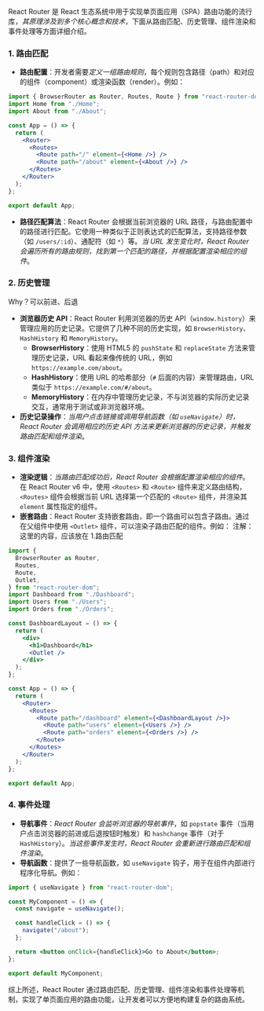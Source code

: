 React Router 是 React 生态系统中用于实现单页面应用（SPA）路由功能的流行库，*其原理涉及到多个核心概念和技术*，下面从路由匹配、历史管理、组件渲染和事件处理等方面详细介绍。

### 1. 路由匹配

- **路由配置**：开发者需要*定义一组路由规则*，每个规则包含路径（path）和对应的组件（component）或渲染函数（render）。例如：

```jsx
import { BrowserRouter as Router, Routes, Route } from "react-router-dom";
import Home from "./Home";
import About from "./About";

const App = () => {
  return (
    <Router>
      <Routes>
        <Route path="/" element={<Home />} />
        <Route path="/about" element={<About />} />
      </Routes>
    </Router>
  );
};

export default App;
```

- **路径匹配算法**：React Router 会根据当前浏览器的 URL 路径，与路由配置中的路径进行匹配。它使用一种类似于正则表达式的匹配算法，支持路径参数（如 `/users/:id`）、通配符（如 `*`）等。*当 URL 发生变化时，React Router 会遍历所有的路由规则，找到第一个匹配的路径，并根据配置渲染相应的组件*。

### 2. 历史管理
Why？可以前进、后退

- **浏览器历史 API**：React Router 利用浏览器的历史 API（`window.history`）来管理应用的历史记录。它提供了几种不同的历史实现，如 `BrowserHistory`、`HashHistory` 和 `MemoryHistory`。
  - **BrowserHistory**：使用 HTML5 的 `pushState` 和 `replaceState` 方法来管理历史记录，URL 看起来像传统的 URL，例如 `https://example.com/about`。
  - **HashHistory**：使用 URL 的哈希部分（`#` 后面的内容）来管理路由，URL 类似于 `https://example.com/#/about`。
  - **MemoryHistory**：在内存中管理历史记录，不与浏览器的实际历史记录交互，通常用于测试或非浏览器环境。
- **历史记录操作**：*当用户点击链接或调用导航函数（如 `useNavigate`）时，React Router 会调用相应的历史 API 方法来更新浏览器的历史记录，并触发路由匹配和组件渲染*。

### 3. 组件渲染

- **渲染逻辑**：*当路由匹配成功后，React Router 会根据配置渲染相应的组件*。在 React Router v6 中，使用 `<Routes>` 和 `<Route>` 组件来定义路由结构，`<Routes>` 组件会根据当前 URL 选择第一个匹配的 `<Route>` 组件，并渲染其 `element` 属性指定的组件。
- **嵌套路由**：React Router 支持嵌套路由，即一个路由可以包含子路由。通过在父组件中使用 `<Outlet>` 组件，可以渲染子路由匹配的组件。例如：
注解：这里的内容，应该放在 1.路由匹配
```jsx
import {
  BrowserRouter as Router,
  Routes,
  Route,
  Outlet,
} from "react-router-dom";
import Dashboard from "./Dashboard";
import Users from "./Users";
import Orders from "./Orders";

const DashboardLayout = () => {
  return (
    <div>
      <h1>Dashboard</h1>
      <Outlet />
    </div>
  );
};

const App = () => {
  return (
    <Router>
      <Routes>
        <Route path="/dashboard" element={<DashboardLayout />}>
          <Route path="users" element={<Users />} />
          <Route path="orders" element={<Orders />} />
        </Route>
      </Routes>
    </Router>
  );
};

export default App;
```

### 4. 事件处理

- **导航事件**：*React Router 会监听浏览器的导航事件*，如 `popstate` 事件（当用户点击浏览器的前进或后退按钮时触发）和 `hashchange` 事件（对于 `HashHistory`）。*当这些事件发生时，React Router 会重新进行路由匹配和组件渲染*。
- **导航函数**：提供了一些导航函数，如 `useNavigate` 钩子，用于在组件内部进行程序化导航。例如：

```jsx
import { useNavigate } from "react-router-dom";

const MyComponent = () => {
  const navigate = useNavigate();

  const handleClick = () => {
    navigate("/about");
  };

  return <button onClick={handleClick}>Go to About</button>;
};

export default MyComponent;
```

综上所述，React Router 通过路由匹配、历史管理、组件渲染和事件处理等机制，实现了单页面应用的路由功能，让开发者可以方便地构建复杂的路由系统。
